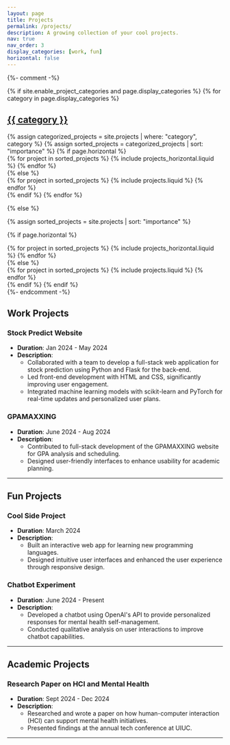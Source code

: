 ```yaml
---
layout: page
title: Projects
permalink: /projects/
description: A growing collection of your cool projects.
nav: true
nav_order: 3
display_categories: [work, fun]
horizontal: false
---
```

{%- comment -%}
<!-- pages/projects.md -->
<div class="projects">
{% if site.enable_project_categories and page.display_categories %}
  <!-- Display categorized projects -->
  {% for category in page.display_categories %}
  <a id="{{ category }}" href=".#{{ category }}">
    <h2 class="category">{{ category }}</h2>
  </a>
  {% assign categorized_projects = site.projects | where: "category", category %}
  {% assign sorted_projects = categorized_projects | sort: "importance" %}
  <!-- Generate cards for each project -->
  {% if page.horizontal %}
  <div class="container">
    <div class="row row-cols-1 row-cols-md-2">
    {% for project in sorted_projects %}
      {% include projects_horizontal.liquid %}
    {% endfor %}
    </div>
  </div>
  {% else %}
  <div class="row row-cols-1 row-cols-md-3">
    {% for project in sorted_projects %}
      {% include projects.liquid %}
    {% endfor %}
  </div>
  {% endif %}
  {% endfor %}

{% else %}

<!-- Display projects without categories -->

{% assign sorted_projects = site.projects | sort: "importance" %}

  <!-- Generate cards for each project -->

{% if page.horizontal %}

  <div class="container">
    <div class="row row-cols-1 row-cols-md-2">
    {% for project in sorted_projects %}
      {% include projects_horizontal.liquid %}
    {% endfor %}
    </div>
  </div>
  {% else %}
  <div class="row row-cols-1 row-cols-md-3">
    {% for project in sorted_projects %}
      {% include projects.liquid %}
    {% endfor %}
  </div>
  {% endif %}
{% endif %}
</div>
{%- endcomment -%}

## Work Projects

### Stock Predict Website
- **Duration**: Jan 2024 - May 2024
- **Description**:
  - Collaborated with a team to develop a full-stack web application for stock prediction using Python and Flask for the back-end.
  - Led front-end development with HTML and CSS, significantly improving user engagement.
  - Integrated machine learning models with scikit-learn and PyTorch for real-time updates and personalized user plans.
  
### GPAMAXXING
- **Duration**: June 2024 - Aug 2024
- **Description**:
  - Contributed to full-stack development of the GPAMAXXING website for GPA analysis and scheduling.
  - Designed user-friendly interfaces to enhance usability for academic planning.

---

## Fun Projects

### Cool Side Project
- **Duration**: March 2024
- **Description**:
  - Built an interactive web app for learning new programming languages.
  - Designed intuitive user interfaces and enhanced the user experience through responsive design.

### Chatbot Experiment
- **Duration**: June 2024 - Present
- **Description**:
  - Developed a chatbot using OpenAI's API to provide personalized responses for mental health self-management.
  - Conducted qualitative analysis on user interactions to improve chatbot capabilities.

---

## Academic Projects

### Research Paper on HCI and Mental Health
- **Duration**: Sept 2024 - Dec 2024
- **Description**:
  - Researched and wrote a paper on how human-computer interaction (HCI) can support mental health initiatives.
  - Presented findings at the annual tech conference at UIUC.

---

